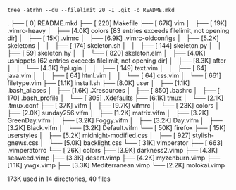 `tree -atrhn --du --filelimit 20 -I .git -o README.mkd`

.
├── [   0]  README.mkd
├── [ 220]  Makefile
├── [ 67K]  vim
│   ├── [ 19K]  .vimrc-heavy
│   ├── [4.0K]  colors [83 entries exceeds filelimit, not opening dir]
│   ├── [ 15K]  .vimrc
│   ├── [6.9K]  .vimrc-oldconfigs
│   ├── [5.2K]  skeletons
│   │   ├── [ 174]  skeleton.sh
│   │   ├── [ 144]  skeleton.py
│   │   ├── [  59]  skeleton.hy
│   │   └── [ 820]  skeleton.elm
│   ├── [4.0K]  usnippets [62 entries exceeds filelimit, not opening dir]
│   ├── [8.3K]  after
│   │   └── [4.3K]  ftplugin
│   │       ├── [ 149]  text.vim
│   │       ├── [  64]  java.vim
│   │       ├── [  64]  html.vim
│   │       └── [  64]  css.vim
│   └── [ 661]  filetype.vim
├── [1.1K]  install.sh
├── [8.0K]  user
│   ├── [1.1K]  .bash_aliases
│   ├── [1.6K]  .Xresources
│   ├── [ 850]  .bashrc
│   ├── [ 170]  .bash_profile
│   └── [ 305]  .Xdefaults
├── [6.1K]  tmux
│   └── [2.1K]  .tmux.conf
├── [ 37K]  vifm
│   ├── [9.7K]  vifmrc
│   └── [ 23K]  colors
│       ├── [2.0K]  sunday256.vifm
│       ├── [1.2K]  matrix.vifm
│       ├── [3.2K]  GreenDay.vifm
│       ├── [3.2K]  Foggy.vifm
│       ├── [3.2K]  Day.vifm
│       ├── [3.2K]  Black.vifm
│       └── [3.2K]  Default.vifm
└── [ 50K]  firefox
    ├── [ 15K]  userstyles
    │   ├── [5.2K]  midnight-modified.css
    │   ├── [ 927]  stylish-gnews.css
    │   └── [5.0K]  backlight.css
    └── [ 31K]  vimperator
        ├── [ 663]  .vimperatorrc
        └── [ 26K]  colors
            ├── [3.9K]  darkness2.vimp
            ├── [4.3K]  seaweed.vimp
            ├── [3.3K]  desert.vimp
            ├── [4.2K]  myzenburn.vimp
            ├── [1.1K]  ywgx.vimp
            ├── [3.3K]  Mediterranean.vimp
            └── [2.2K]  molokai.vimp

 173K used in 14 directories, 40 files
